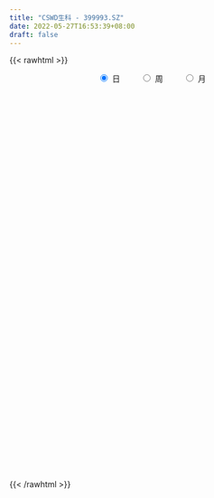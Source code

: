 ```yaml
---
title: "CSWD生科 - 399993.SZ"
date: 2022-05-27T16:53:39+08:00
draft: false
---
```

{{< rawhtml >}}
    <div style="text-align: center">
        <label style="padding: 1rem;"><input style="margin-right: .5rem" type="radio" name="period" value="D" checked onclick="period_change(this)">日</label>
        <label style="padding: 1rem;"><input style="margin-right: .5rem" type="radio" name="period" value="W" onclick="period_change(this)">周</label>
        <label style="padding: 1rem;"><input style="margin-right: .5rem" type="radio" name="period" value="M" onclick="period_change(this)">月</label>
    </div>
    <div id="chart" style="height: 700px;"></div> 
    <script type="text/javascript">
        const D_v = [4631731.0,4673386.0,4957999.0,6290909.0,5767396.0,5652112.0,6013463.0,5331031.0,5799651.0,6762234.0,5663474.0,6447949.0,5017106.0,4110775.0,4380377.0,4432464.0,3458997.0,3789974.0,4220221.0,3862641.0,3669269.0,3005196.0,3310482.0,3764848.0,3988389.0,3959768.0,3204539.0,3263035.0,3865235.0,3649270.0,2986200.0,4300083.0,4223320.0,4147324.0,4656790.0,3745388.0,4055116.0,3307256.0,4440878.0,3849433.0,5229738.0,4241122.0,4435180.0,3996502.0,4920492.0,5397199.0,4689517.0,4385382.0,5305920.0,4568053.0,5030393.0,5381653.0,6291453.0,6541097.0,9423431.0,9173676.0,8624690.0,7335173.0,4737375.0,4687529.0,4638563.0,4416109.0,4349735.0,3503853.0,4713535.0,3313650.0,3615777.0,4953069.0,4143870.0,4094727.0,3474220.0,3795626.0,3825263.0,4688418.0,4061698.0,3872632.0,3853800.0,3616044.0,4671464.0,3846698.0,3559483.0,3121007.0,3396988.0,4036185.0,4310009.0,3926889.0,3736005.0,4766452.0,3670856.0,3569637.0,3417950.0,4219891.0,2981439.0,3366526.0,2946601.0,4292999.0,3825639.0,3652493.0,3541059.0,3373754.0,3251204.0,2979270.0,3120041.0,2710878.0,2613392.0,2892552.0,2930091.0,3033560.0,3542087.0,4125557.0,4245641.0,4321080.0,4219589.0,4108736.0,4054059.0,3638580.0,4237033.0,3491767.0,5308446.0,4421306.0,3424551.0,4669138.0,6401857.0,5166769.0,4623334.0,3533253.0,4215255.0,3838582.0,5014638.0,6553980.0,7302208.0,9382346.0,8352587.0,6290241.0,5597684.0,4647339.0,4613585.0,3966906.0,3301134.0,4719588.0,4507431.0,3995198.0,5265032.0,5253376.0,5287446.0,4810018.0,5817492.0,4452612.0,4387609.0,4270629.0,5065168.0,4868216.0,5131136.0,5310120.0,5137567.0,7000139.0,7781456.0,6197132.0,5276141.0,7318783.0,7829876.0,9486103.0,11528984.0,11574846.0,14834596.0,15290909.0,14752017.0,12201896.0,11036743.0,11267026.0,6576788.0,7919389.0,6585119.0,6772089.0,5466797.0,5084059.0,5522815.0,6187899.0,6049624.0,6222381.0,5333731.0,5215576.0,5049608.0,5254631.0,5508129.0,6194387.0,5994820.0,5646632.0,8605516.0,7572870.0,7333580.0,5760842.0,6002544.0,6584754.0,7357796.0,6633422.0,7265033.0,7239868.0,8228849.0,11546537.0,13046511.0,13342352.0,12692923.0,12381270.0,10643347.0,10422631.0,8753365.0,7100402.0,8642205.0,7466616.0,6661786.0,7254064.0,6998367.0,7496617.0,6537233.0,6476891.0,5797801.0,5628620.0,5643453.0,5143009.0,5515742.0,7997465.0,7067261.0,5406092.0,5468229.0,4991207.0,5587238.0,5097036.0,7345633.0,8197096.0,9104607.0,8644106.0,9785292.0,10033411.0,8727126.0,8213206.0,8803340.0,10645334.0,8912182.0,7460655.0,6748791.0,6687000.0,5261765.0,5557154.0,6977919.0,8242843.0,10269654.0,6749014.0,6257221.0,5781348.0]
const D_histogram = [0.0,-0.3396503704,0.4096632639,-8.3747028182,-16.1525193831,-8.7773836571,-6.7784285763,-4.2711394001,-12.4233944643,-5.7684176315,4.8644799357,3.3972974527,-6.972309906,-8.7399807669,-5.7138817191,-8.587412236,-11.6412338439,-10.1364615353,-10.3472638696,-17.4879426922,-31.6378214662,-38.5696748347,-36.0923391689,-25.905859336,-13.2214570664,-3.4305712071,-2.1335137613,7.8832400465,23.1691683772,27.1244461639,29.6701778882,36.8214681886,21.9938553857,9.4032433476,-11.5912678496,-13.3421260404,-18.9333032255,-19.6235758978,-5.011263981,8.5776515866,21.7232652611,29.0238911284,26.5389691142,30.0996862333,33.5613933962,39.7056195423,26.9967591916,4.3136452619,-28.939187549,-56.0837681663,-61.4241576143,-49.4204137597,-40.1349026952,-27.0430907057,5.3466179662,24.8610575104,35.6794246281,23.179204428,13.7380437102,9.4701233579,-0.8304562644,-12.5876729503,-20.8307242477,-25.5823968877,-42.2931651439,-47.6196171822,-43.442128995,-54.047960095,-47.5120729695,-32.5356261152,-20.4123610866,-23.1419620106,-25.0469679572,-21.6392898616,-24.3417309563,-20.4082702874,-29.768517516,-32.363873276,-13.3618159085,0.3702505907,7.0248122035,12.4747106299,14.4233332713,12.849373816,15.3640270491,12.3303403117,8.2707695008,22.1405936504,28.4190811962,31.045158347,33.5985166568,37.4980351056,37.7110958423,29.5254890835,29.8860373221,24.9459879026,14.7994782955,7.2624859332,10.359202017,10.4699090995,7.8013800627,0.1769637438,3.8647644256,1.4161099394,0.4939014293,1.5523487319,4.4041164031,3.1073182134,-5.0339430454,-8.3804273059,-3.7252385412,-9.9606681722,-17.4337222115,-17.5423025121,-16.9652989323,-16.5745823411,-24.2376485901,-23.2230289331,-13.7077669946,-8.1808661507,-4.5009240628,6.7909697017,24.8123672492,35.8836825846,35.2269902993,33.2680749634,27.9157110552,25.486533247,27.1559699889,32.6724229958,35.3247808019,37.6073389715,35.4478534331,25.8769069128,14.5204467585,8.4638929003,-4.4110808388,-11.5811647554,-10.5060324988,-1.979034628,0.7396002287,1.394703619,4.7353973572,-1.8468554746,-4.5161028049,-9.7758820911,-18.3256248695,-22.0424528937,-24.233026206,-29.1208105537,-30.1938411333,-29.0566808737,-22.8339117805,-19.260291743,-14.3129731515,-8.5119534821,-11.8842418526,-17.9219361185,-21.1659157792,-21.3292003645,-11.1817259945,-1.6301934406,10.734671866,13.375608587,22.2692525121,26.1756604676,20.9017595112,8.9417197782,-4.2715688882,-22.4693467819,-33.2459761836,-45.2593620806,-54.4958098545,-60.0797263634,-61.1827961396,-53.9887649416,-47.8291751902,-37.0995687707,-30.0861560725,-31.6340197487,-27.4861644931,-13.3535712322,0.630064485,11.0673184119,21.2237647011,29.6814601532,30.3171518772,35.4919782183,31.3739358086,39.8267053264,46.0668081224,48.3271399305,46.0316622955,41.5446303048,37.9001219783,26.0458039132,6.7701940725,-9.90999242,-7.6681155451,4.9974522095,9.8355981553,6.0410121298,9.1389680403,19.3990250982,31.4370830178,42.4957025825,38.3051581583,39.7458790712,45.8987511125,37.9219756377,27.9681143357,23.2133069211,21.7045610056,18.4752988673,11.0551657753,6.9229150379,-1.573946755,-10.9708634134,-20.2254546962,-19.9512288109,-27.4674495247,-29.6723236603,-26.4675477952,-21.7550753988,-24.8975273184,-29.0136185894,-35.7130204104,-41.3790709811,-55.0161733401,-57.022796643,-48.8302247937,-41.6982967299,-27.1754460216,-14.3756922776,-8.8923171296,-3.6886808423,2.5637150108,12.8936102621,23.2181136809,28.1968975641,25.6976967197,19.3281362689,12.8941766439,8.5313835643,12.8196265127,17.5400301297,9.2860047337,4.8268661772,-1.6913055384,-4.1643519292]
const D_fast = [0.0,-0.424562963,0.4271664873,-10.4508752994,-22.2668217101,-17.0860318984,-16.7816839616,-15.3421796355,-26.6002833158,-21.3874108908,-9.5383933396,-10.1562514595,-22.2689362946,-26.2216023473,-24.6239737293,-29.6443573052,-35.608487374,-36.6378304493,-39.4354487511,-50.9481132467,-73.0074473872,-89.5817194644,-96.1274685908,-92.4174535919,-83.0384155889,-74.1051725314,-73.3414935259,-61.3539297064,-40.2757092814,-29.5393199538,-19.5760437575,-3.2193864098,-12.5485353664,-22.7883365675,-46.6806647272,-51.767054428,-62.0915574195,-67.6877240662,-54.3282281448,-38.5948996805,-20.0184696907,-5.4618710413,-1.312050777,9.7735879004,21.6256434124,37.6962744441,31.7366038913,10.131901277,-30.3557284211,-71.52125108,-92.2176799315,-92.5690395168,-93.3172541262,-86.986214813,-53.2598516496,-27.5301477278,-7.7919244531,-14.4973435462,-20.5039933365,-22.4043828493,-32.9125765377,-47.8167114612,-61.2674438205,-72.4147156824,-99.6987752246,-116.9301315585,-123.61317562,-147.7309967437,-153.0731278606,-146.2305875351,-139.2104127782,-147.7255042048,-155.8922521406,-157.8943965105,-166.6822703443,-167.8508772471,-184.6532538549,-195.3395779338,-179.6779745434,-165.8533453965,-157.4425807328,-148.8740046489,-143.3195486897,-141.6811646911,-135.3255046956,-135.2766063551,-137.2684847908,-117.8635122286,-104.4802543838,-94.0928876463,-83.1399001722,-69.865872947,-60.2250382498,-61.0292727377,-53.1972151686,-51.9007676125,-58.3474076456,-64.0687785246,-58.3822619366,-55.6540775792,-56.3722616003,-63.9524369832,-59.2984451951,-61.3930721965,-62.1918053492,-60.7452708637,-56.7924740917,-57.312442728,-66.7121897481,-72.1537808352,-68.4299017058,-77.1554983799,-88.986982972,-93.4811389007,-97.1454600539,-100.898389048,-114.6208674445,-119.4120050207,-113.323684831,-109.8420005246,-107.2872894525,-94.2976532626,-70.0731639028,-50.0309279212,-41.8808726317,-35.5227692267,-33.8962053712,-29.9537498676,-21.4953206285,-7.8107618727,3.672791134,15.3571840465,22.0596618663,18.9579420742,11.2315936095,7.2910129764,-6.6867309724,-16.7521060779,-18.303481946,-10.2712427321,-7.3677078183,-6.3639285233,-1.8393854457,-8.8833521462,-12.6816251777,-20.3853749867,-33.5165239825,-42.7439652301,-50.9927950938,-63.16078208,-71.782272943,-77.9092829017,-77.3949917537,-78.636444652,-77.2673693483,-73.5943380495,-79.9376868831,-90.4558651786,-98.9913237842,-104.4869084605,-97.1348655891,-87.9908813955,-72.9423481224,-66.9575092546,-52.4965522015,-42.0462291291,-42.0946902076,-51.8192999961,-66.1004808846,-89.9155954738,-109.0037189214,-132.3319453386,-155.1923455761,-175.7961936758,-192.194962487,-198.4981225244,-204.2958265705,-202.8411123437,-203.3492386635,-212.8056072769,-215.5292931446,-204.7350926918,-190.5939408533,-177.3898573234,-161.927469859,-146.0494093685,-137.8344296752,-123.7866087796,-120.0611672371,-101.6517213877,-83.8949165612,-69.5527997704,-60.3403618315,-54.441236246,-48.610714078,-53.9535811647,-71.5366424873,-90.6943270849,-90.3694790962,-76.4545482892,-69.1575028047,-71.4418357976,-66.059137877,-50.9493245446,-31.0519958706,-9.3694506602,-3.9837055448,7.3934851358,25.0210449553,26.5247633898,23.5629306717,24.6114499875,28.5288443234,29.9184069019,25.2620652537,22.8605432758,13.9701947942,1.8305622825,-12.4803926744,-17.1939739919,-31.5770570869,-41.2000121375,-44.6121232212,-45.3384196746,-54.7052534238,-66.0747493421,-81.7024062657,-97.7132245817,-125.1043702757,-141.3666927393,-145.3816770884,-148.6743232071,-140.9453340043,-131.7395033296,-128.479207464,-124.1977413873,-117.3044167815,-103.7511189647,-87.6220871257,-75.5940788515,-71.6688555159,-73.2063818995,-76.4167973636,-78.6467445521,-71.1535949755,-62.0481838261,-67.9807080386,-71.2331300508,-78.174128151,-81.6882625241]
const D_slow = [0.0,-0.0849125926,0.0175032234,-2.0761724812,-6.114302327,-8.3086482412,-10.0032553853,-11.0710402354,-14.1768888514,-15.6189932593,-14.4028732754,-13.5535489122,-15.2966263887,-17.4816215804,-18.9100920102,-21.0569450692,-23.9672535302,-26.501368914,-29.0881848814,-33.4601705545,-41.369625921,-51.0120446297,-60.0351294219,-66.5115942559,-69.8169585225,-70.6746013243,-71.2079797646,-69.237169753,-63.4448776587,-56.6637661177,-49.2462216456,-40.0408545985,-34.5423907521,-32.1915799152,-35.0893968776,-38.4249283877,-43.158254194,-48.0641481685,-49.3169641637,-47.1725512671,-41.7417349518,-34.4857621697,-27.8510198912,-20.3260983328,-11.9357499838,-2.0093450982,4.7398446997,5.8182560152,-1.4165408721,-15.4374829137,-30.7935223172,-43.1486257572,-53.182351431,-59.9431241074,-58.6064696158,-52.3912052382,-43.4713490812,-37.6765479742,-34.2420370467,-31.8745062072,-32.0821202733,-35.2290385109,-40.4367195728,-46.8323187947,-57.4056100807,-69.3105143762,-80.171046625,-93.6830366487,-105.5610548911,-113.6949614199,-118.7980516915,-124.5835421942,-130.8452841835,-136.2551066489,-142.340539388,-147.4426069598,-154.8847363388,-162.9757046578,-166.3161586349,-166.2235959872,-164.4673929364,-161.3487152789,-157.742881961,-154.5305385071,-150.6895317448,-147.6069466668,-145.5392542916,-140.004105879,-132.89933558,-125.1380459932,-116.738416829,-107.3639080526,-97.9361340921,-90.5547618212,-83.0832524907,-76.846755515,-73.1468859411,-71.3312644578,-68.7414639536,-66.1239866787,-64.173641663,-64.1294007271,-63.1632096207,-62.8091821359,-62.6857067785,-62.2976195956,-61.1965904948,-60.4197609414,-61.6782467028,-63.7733535293,-64.7046631646,-67.1948302076,-71.5532607605,-75.9388363885,-80.1801611216,-84.3238067069,-90.3832188544,-96.1889760877,-99.6159178363,-101.661134374,-102.7863653897,-101.0886229643,-94.885531152,-85.9146105058,-77.107862931,-68.7908441901,-61.8119164263,-55.4402831146,-48.6512906174,-40.4831848684,-31.651989668,-22.2501549251,-13.3881915668,-6.9189648386,-3.288853149,-1.1728799239,-2.2756501336,-5.1709413225,-7.7974494472,-8.2922081042,-8.107308047,-7.7586321423,-6.5747828029,-7.0364966716,-8.1655223728,-10.6094928956,-15.190899113,-20.7015123364,-26.7597688879,-34.0399715263,-41.5884318097,-48.8526020281,-54.5610799732,-59.376152909,-62.9543961968,-65.0823845674,-68.0534450305,-72.5339290601,-77.8254080049,-83.1577080961,-85.9531395947,-86.3606879548,-83.6770199883,-80.3331178416,-74.7658047136,-68.2218895967,-62.9964497189,-60.7610197743,-61.8289119964,-67.4462486919,-75.7577427378,-87.0725832579,-100.6965357216,-115.7164673124,-131.0121663473,-144.5093575827,-156.4666513803,-165.741543573,-173.2630825911,-181.1715875282,-188.0431286515,-191.3815214596,-191.2240053383,-188.4571757353,-183.1512345601,-175.7308695218,-168.1515815525,-159.2785869979,-151.4351030457,-141.4784267141,-129.9617246835,-117.8799397009,-106.372024127,-95.9858665508,-86.5108360563,-79.999385078,-78.3068365598,-80.7843346648,-82.7013635511,-81.4520004987,-78.9931009599,-77.4828479275,-75.1981059174,-70.3483496428,-62.4890788884,-51.8651532427,-42.2888637032,-32.3523939354,-20.8777061572,-11.3972122478,-4.4051836639,1.3981430664,6.8242833178,11.4431080346,14.2068994784,15.9376282379,15.5441415492,12.8014256958,7.7450620218,2.757254819,-4.1096075621,-11.5276884772,-18.144575426,-23.5833442757,-29.8077261053,-37.0611307527,-45.9893858553,-56.3341536006,-70.0881969356,-84.3438960963,-96.5514522948,-106.9760264772,-113.7698879826,-117.363811052,-119.5868903344,-120.509060545,-119.8681317923,-116.6447292268,-110.8402008066,-103.7909764156,-97.3665522356,-92.5345181684,-89.3109740074,-87.1781281164,-83.9732214882,-79.5882139558,-77.2667127723,-76.059996228,-76.4828226126,-77.5239105949]
const D_data = [['2021-05-18', 6448.9451, 6339.9955, 6262.8141, 6450.9909],['2021-05-19', 6342.8474, 6334.6733, 6263.2093, 6370.558],['2021-05-20', 6309.1419, 6349.4595, 6302.0887, 6400.6076],['2021-05-21', 6374.7608, 6204.7913, 6196.8177, 6395.7356],['2021-05-24', 6205.6296, 6162.0149, 5994.3481, 6213.9413],['2021-05-25', 6248.9188, 6339.8283, 6248.5691, 6348.4998],['2021-05-26', 6301.8263, 6290.3199, 6197.0209, 6328.3904],['2021-05-27', 6275.8579, 6302.9786, 6194.8045, 6338.8377],['2021-05-28', 6291.1049, 6145.5205, 6092.3948, 6297.0376],['2021-05-31', 6199.0741, 6317.6382, 6194.1257, 6386.9662],['2021-06-01', 6347.8927, 6411.9209, 6280.1715, 6423.3925],['2021-06-02', 6456.202, 6286.4387, 6276.1779, 6472.8056],['2021-06-03', 6264.9615, 6139.2149, 6137.747, 6280.948],['2021-06-04', 6116.4669, 6205.448, 6061.0704, 6237.9174],['2021-06-07', 6224.0823, 6260.5503, 6157.1109, 6294.7298],['2021-06-08', 6265.073, 6178.4075, 6110.3409, 6310.7465],['2021-06-09', 6137.0758, 6148.7153, 6095.7943, 6186.4903],['2021-06-10', 6166.8656, 6189.3011, 6149.8066, 6208.7205],['2021-06-11', 6199.6595, 6159.1066, 6089.961, 6203.3313],['2021-06-15', 6126.9485, 6036.6301, 6017.9833, 6162.9153],['2021-06-16', 6045.7148, 5865.8931, 5863.7952, 6046.5341],['2021-06-17', 5872.0029, 5864.3473, 5852.3129, 5948.3004],['2021-06-18', 5906.3329, 5932.2773, 5873.3501, 5987.0443],['2021-06-21', 5933.9318, 6029.3411, 5887.6444, 6043.2685],['2021-06-22', 6035.4139, 6097.2739, 5947.7312, 6112.3147],['2021-06-23', 6104.3525, 6105.2803, 6065.0322, 6162.5166],['2021-06-24', 6105.4602, 6016.5299, 5957.5777, 6105.9296],['2021-06-25', 6028.3382, 6148.8248, 6001.2655, 6164.3699],['2021-06-28', 6173.9248, 6286.5555, 6143.4126, 6300.1564],['2021-06-29', 6298.4594, 6208.3719, 6198.5757, 6299.2145],['2021-06-30', 6203.7612, 6223.6021, 6172.3885, 6240.5695],['2021-07-01', 6239.1775, 6327.9943, 6225.6936, 6393.243],['2021-07-02', 6276.5366, 6049.9411, 6039.2407, 6276.5366],['2021-07-05', 6000.1332, 6011.4108, 5959.2408, 6081.2961],['2021-07-06', 6013.0819, 5809.2174, 5692.5189, 6013.5964],['2021-07-07', 5771.0349, 5973.444, 5763.7432, 6012.2758],['2021-07-08', 6002.2383, 5886.5793, 5881.9325, 6022.771],['2021-07-09', 5852.3794, 5908.9585, 5754.3434, 5937.2143],['2021-07-12', 5927.0937, 6121.722, 5833.6976, 6138.7253],['2021-07-13', 6106.9431, 6179.98, 6066.3432, 6195.3523],['2021-07-14', 6143.2861, 6252.8115, 6133.0149, 6368.8603],['2021-07-15', 6240.7702, 6249.982, 6151.3887, 6252.097],['2021-07-16', 6222.5023, 6158.2561, 6149.9959, 6269.7277],['2021-07-19', 6204.5043, 6256.2779, 6204.5043, 6318.842],['2021-07-20', 6292.6261, 6297.3713, 6250.5717, 6377.346],['2021-07-21', 6308.9195, 6385.5134, 6262.4886, 6398.1406],['2021-07-22', 6395.6321, 6158.3533, 6122.3243, 6395.6321],['2021-07-23', 6129.5196, 5950.5892, 5939.4778, 6135.3382],['2021-07-26', 5925.1984, 5656.6843, 5538.8304, 5925.1984],['2021-07-27', 5641.2417, 5533.9549, 5521.9453, 5710.0833],['2021-07-28', 5509.081, 5668.5973, 5443.3971, 5674.111],['2021-07-29', 5777.5585, 5854.2873, 5740.8979, 5882.8383],['2021-07-30', 5806.7588, 5835.1346, 5678.0233, 5854.4978],['2021-08-02', 5867.155, 5908.5162, 5670.1119, 5930.1996],['2021-08-03', 5885.7242, 6256.6938, 5878.0529, 6287.1349],['2021-08-04', 6253.2144, 6240.3844, 6113.0255, 6297.8606],['2021-08-05', 6210.3473, 6231.1818, 6187.2418, 6331.6788],['2021-08-06', 6163.3703, 5952.1539, 5896.143, 6163.3703],['2021-08-09', 5893.2772, 5940.642, 5871.5276, 5990.4309],['2021-08-10', 5981.2663, 5972.884, 5899.3097, 6003.5052],['2021-08-11', 5964.3099, 5856.6202, 5856.6202, 5964.3099],['2021-08-12', 5791.3375, 5768.2899, 5729.9126, 5866.9218],['2021-08-13', 5784.5824, 5739.2243, 5695.0314, 5822.7275],['2021-08-16', 5708.5981, 5722.8382, 5702.8016, 5799.0582],['2021-08-17', 5719.21, 5479.9502, 5455.731, 5757.4408],['2021-08-18', 5509.9007, 5517.6686, 5484.0987, 5570.9379],['2021-08-19', 5520.2566, 5586.4241, 5520.2566, 5627.3028],['2021-08-20', 5557.6207, 5332.068, 5286.3029, 5557.6207],['2021-08-23', 5348.5962, 5480.8676, 5284.9169, 5500.1985],['2021-08-24', 5498.1638, 5597.2435, 5486.3565, 5614.3414],['2021-08-25', 5575.7971, 5597.1528, 5536.9101, 5632.1599],['2021-08-26', 5605.0094, 5401.5747, 5388.0743, 5609.1603],['2021-08-27', 5402.5425, 5361.7254, 5354.0594, 5525.741],['2021-08-30', 5458.203, 5394.5659, 5364.338, 5485.3138],['2021-08-31', 5422.6359, 5281.5112, 5257.5827, 5459.347],['2021-09-01', 5289.4352, 5329.3596, 5161.1506, 5397.3724],['2021-09-02', 5326.1163, 5106.2285, 5100.0478, 5332.6935],['2021-09-03', 5092.7349, 5110.9121, 5035.3819, 5151.7429],['2021-09-06', 5144.9361, 5384.2908, 5125.4188, 5417.7526],['2021-09-07', 5407.2235, 5378.1048, 5320.9718, 5407.2235],['2021-09-08', 5399.5339, 5324.0688, 5297.5517, 5399.5682],['2021-09-09', 5330.4422, 5326.3845, 5287.2632, 5374.7755],['2021-09-10', 5317.1684, 5290.5902, 5216.6481, 5319.1388],['2021-09-13', 5307.5156, 5236.1016, 5220.5506, 5386.145],['2021-09-14', 5236.9564, 5279.4429, 5232.4575, 5343.9082],['2021-09-15', 5260.5378, 5198.302, 5170.6307, 5276.9097],['2021-09-16', 5194.0162, 5153.5269, 5137.6085, 5223.2927],['2021-09-17', 5148.0022, 5396.7354, 5103.2057, 5424.199],['2021-09-22', 5309.5251, 5357.0819, 5309.2118, 5452.3002],['2021-09-23', 5345.1534, 5340.9265, 5302.1775, 5436.8253],['2021-09-24', 5320.0592, 5362.7694, 5288.1893, 5413.8599],['2021-09-27', 5376.9416, 5409.7177, 5344.6655, 5490.9494],['2021-09-28', 5386.6244, 5390.2217, 5320.1587, 5481.6832],['2021-09-29', 5340.7105, 5276.8497, 5276.8497, 5391.13],['2021-09-30', 5297.4874, 5374.2104, 5297.4874, 5400.7267],['2021-10-08', 5269.5432, 5305.9407, 5223.7769, 5376.2472],['2021-10-11', 5289.1599, 5204.9801, 5195.8346, 5381.5302],['2021-10-12', 5207.2474, 5188.2385, 5151.7156, 5282.7195],['2021-10-13', 5195.2442, 5306.5624, 5179.7463, 5320.9805],['2021-10-14', 5327.1328, 5276.5721, 5251.9554, 5354.5485],['2021-10-15', 5257.6112, 5232.8239, 5199.9325, 5267.4728],['2021-10-18', 5200.925, 5136.8014, 5110.1888, 5211.879],['2021-10-19', 5149.6634, 5260.4546, 5149.0767, 5273.3615],['2021-10-20', 5260.4551, 5180.0169, 5137.4068, 5288.3005],['2021-10-21', 5178.4092, 5181.806, 5133.3189, 5232.2109],['2021-10-22', 5168.83, 5198.8995, 5154.9404, 5239.2444],['2021-10-25', 5210.7342, 5225.5657, 5194.3931, 5265.4173],['2021-10-26', 5229.3439, 5172.1122, 5161.6278, 5251.6363],['2021-10-27', 5163.4856, 5051.199, 5037.3811, 5163.5612],['2021-10-28', 5041.9543, 5065.7734, 5033.9724, 5120.5821],['2021-10-29', 5036.8303, 5155.5914, 4980.5903, 5168.551],['2021-11-01', 5185.4559, 4999.8603, 4987.3393, 5186.3594],['2021-11-02', 4982.764, 4926.2198, 4898.137, 5026.7135],['2021-11-03', 4942.4813, 4973.372, 4942.4813, 5021.7895],['2021-11-04', 4977.7657, 4958.2217, 4935.1342, 5015.9935],['2021-11-05', 4940.1819, 4933.287, 4926.7231, 4993.7071],['2021-11-08', 4896.7478, 4783.711, 4743.2732, 4896.7478],['2021-11-09', 4799.0498, 4842.0506, 4798.9759, 4859.6806],['2021-11-10', 4850.5873, 4948.369, 4771.6125, 4981.1083],['2021-11-11', 4924.6043, 4916.0293, 4897.2532, 4982.3511],['2021-11-12', 4916.8447, 4898.1676, 4883.0315, 4934.091],['2021-11-15', 4913.8893, 5020.5843, 4913.3446, 5030.2629],['2021-11-16', 5035.1978, 5183.2077, 5035.0391, 5211.371],['2021-11-17', 5199.6778, 5186.5219, 5162.2762, 5233.6143],['2021-11-18', 5177.3012, 5084.698, 5078.6747, 5183.9572],['2021-11-19', 5072.9297, 5078.3732, 5041.1199, 5096.8027],['2021-11-22', 5079.9954, 5031.243, 5009.7642, 5083.8269],['2021-11-23', 5025.9133, 5059.847, 5019.3266, 5089.9482],['2021-11-24', 5078.1169, 5122.8798, 5036.9907, 5128.3909],['2021-11-25', 5129.9293, 5208.2809, 5109.5704, 5234.7851],['2021-11-26', 5233.8496, 5216.7177, 5213.8012, 5278.1637],['2021-11-29', 5353.1357, 5250.9297, 5222.4799, 5437.4493],['2021-11-30', 5235.4106, 5222.3865, 5140.0897, 5238.5266],['2021-12-01', 5190.3528, 5120.8277, 5119.1982, 5190.3528],['2021-12-02', 5101.2138, 5057.144, 5053.6911, 5141.8275],['2021-12-03', 5058.2538, 5085.2343, 5052.6127, 5113.7041],['2021-12-06', 5062.4438, 4949.757, 4943.2224, 5063.5746],['2021-12-07', 4951.4835, 4959.9065, 4942.6371, 5001.8935],['2021-12-08', 4981.5016, 5036.9221, 4955.8556, 5040.4089],['2021-12-09', 5042.9016, 5150.2339, 5013.4387, 5168.5278],['2021-12-10', 5126.5058, 5106.2764, 5091.7772, 5150.6448],['2021-12-13', 5108.1928, 5089.2901, 5089.2901, 5162.3141],['2021-12-14', 5107.6785, 5135.2408, 5107.6427, 5189.0453],['2021-12-15', 5134.7196, 5002.2394, 4991.7305, 5147.5091],['2021-12-16', 4975.1371, 5022.5381, 4972.2684, 5045.3282],['2021-12-17', 5026.2789, 4961.4589, 4945.4934, 5058.2235],['2021-12-20', 4955.7, 4869.6002, 4867.3257, 5005.5789],['2021-12-21', 4865.2661, 4878.1062, 4841.9604, 4895.7418],['2021-12-22', 4869.8533, 4859.2216, 4842.5139, 4889.1873],['2021-12-23', 4869.1792, 4780.4178, 4771.4575, 4877.0883],['2021-12-24', 4784.3957, 4782.8253, 4756.1578, 4816.6102],['2021-12-27', 4788.339, 4780.4396, 4745.3414, 4795.0425],['2021-12-28', 4776.8239, 4835.9327, 4736.606, 4837.3419],['2021-12-29', 4832.5293, 4804.2627, 4802.8011, 4890.5861],['2021-12-30', 4802.232, 4822.3841, 4776.8853, 4842.0838],['2021-12-31', 4831.439, 4843.9437, 4826.0711, 4868.3112],['2022-01-04', 4802.1442, 4717.8374, 4704.6924, 4802.4324],['2022-01-05', 4705.0089, 4636.8656, 4624.9843, 4716.694],['2022-01-06', 4612.5272, 4620.2488, 4562.0871, 4650.346],['2022-01-07', 4627.9254, 4621.0465, 4592.5152, 4663.9422],['2022-01-10', 4641.9359, 4752.2574, 4637.8206, 4752.2574],['2022-01-11', 4747.6033, 4780.7998, 4718.7187, 4806.101],['2022-01-12', 4784.0986, 4867.0668, 4751.3995, 4873.3112],['2022-01-13', 4864.4277, 4783.8726, 4782.6036, 4878.8179],['2022-01-14', 4750.8328, 4896.806, 4750.8328, 4934.5392],['2022-01-17', 4903.8764, 4878.2815, 4835.2874, 4907.2594],['2022-01-18', 4848.8099, 4769.0303, 4760.1486, 4850.8467],['2022-01-19', 4725.3668, 4641.5878, 4625.6112, 4758.347],['2022-01-20', 4624.7118, 4550.6698, 4547.5106, 4667.5209],['2022-01-21', 4494.0455, 4382.949, 4379.3531, 4496.2143],['2022-01-24', 4332.5858, 4364.7191, 4332.5613, 4411.9975],['2022-01-25', 4355.5536, 4244.1838, 4244.1838, 4385.9558],['2022-01-26', 4252.7012, 4167.8243, 4141.2501, 4277.0536],['2022-01-27', 4172.6934, 4111.8918, 4099.8248, 4178.457],['2022-01-28', 4134.4638, 4083.567, 4056.6389, 4152.9638],['2022-02-07', 4154.2488, 4138.1553, 4125.1488, 4190.6894],['2022-02-08', 4086.5223, 4099.0261, 4027.4256, 4100.7859],['2022-02-09', 4094.102, 4145.0186, 4046.9169, 4154.3475],['2022-02-10', 4140.2047, 4095.3842, 4083.5685, 4154.6175],['2022-02-11', 4072.578, 3952.7825, 3944.7818, 4083.911],['2022-02-14', 3934.8565, 3981.1134, 3929.1645, 4022.6495],['2022-02-15', 3982.1082, 4112.387, 3963.3505, 4114.5822],['2022-02-16', 4132.6514, 4154.3941, 4114.6559, 4189.1373],['2022-02-17', 4153.0318, 4153.8027, 4123.5733, 4179.2938],['2022-02-18', 4144.7111, 4192.6104, 4108.5036, 4194.9447],['2022-02-21', 4231.5995, 4216.658, 4182.8162, 4249.6435],['2022-02-22', 4186.9528, 4142.8292, 4115.362, 4186.9528],['2022-02-23', 4142.2493, 4218.5552, 4142.2493, 4221.153],['2022-02-24', 4199.1886, 4109.6028, 4065.9118, 4261.5162],['2022-02-25', 4148.9296, 4286.6376, 4148.9296, 4294.5712],['2022-02-28', 4286.2595, 4313.9031, 4227.6405, 4321.0428],['2022-03-01', 4311.1262, 4307.3096, 4282.7913, 4335.3561],['2022-03-02', 4284.8501, 4271.9979, 4228.1382, 4294.2211],['2022-03-03', 4304.2309, 4246.8483, 4234.3448, 4309.7343],['2022-03-04', 4216.767, 4254.2229, 4209.0659, 4325.2706],['2022-03-07', 4238.5132, 4123.0378, 4107.9184, 4240.1352],['2022-03-08', 4114.1915, 3947.3885, 3944.3687, 4140.6608],['2022-03-09', 3957.0292, 3869.7045, 3727.1993, 3980.9746],['2022-03-10', 3979.9559, 4048.9762, 3949.8514, 4053.1244],['2022-03-11', 4027.0158, 4207.3094, 3996.4324, 4212.2183],['2022-03-14', 4260.3048, 4151.1965, 4151.026, 4289.5305],['2022-03-15', 4080.0017, 4041.0137, 4039.7295, 4183.659],['2022-03-16', 4084.378, 4120.7191, 3919.9646, 4150.7648],['2022-03-17', 4163.3962, 4247.8286, 4162.1948, 4354.4743],['2022-03-18', 4231.5558, 4341.5774, 4212.4075, 4355.5337],['2022-03-21', 4371.9694, 4413.5274, 4338.0214, 4415.4359],['2022-03-22', 4383.5251, 4266.7495, 4259.2507, 4383.9501],['2022-03-23', 4282.5877, 4355.9059, 4252.0367, 4386.1664],['2022-03-24', 4322.8021, 4466.1959, 4272.543, 4508.515],['2022-03-25', 4447.1081, 4315.4927, 4315.4927, 4461.5148],['2022-03-28', 4286.2377, 4267.3846, 4247.3377, 4327.4687],['2022-03-29', 4282.4, 4312.9841, 4254.9478, 4356.9868],['2022-03-30', 4326.6033, 4355.3094, 4256.0529, 4373.1553],['2022-03-31', 4353.2687, 4338.3297, 4317.8558, 4415.8423],['2022-04-01', 4289.9229, 4270.5857, 4241.8468, 4294.3869],['2022-04-06', 4314.8293, 4289.8217, 4264.0182, 4347.7469],['2022-04-07', 4256.9281, 4205.227, 4202.8911, 4303.051],['2022-04-08', 4206.9243, 4142.3597, 4130.1832, 4211.7551],['2022-04-11', 4148.4108, 4082.4517, 4071.2452, 4170.8899],['2022-04-12', 4084.0614, 4162.1347, 4057.4254, 4167.9363],['2022-04-13', 4128.3064, 4025.6703, 4020.176, 4128.3064],['2022-04-14', 4069.3542, 4041.7911, 3981.7304, 4099.1612],['2022-04-15', 4018.7083, 4087.6433, 4004.781, 4148.9637],['2022-04-18', 4070.2788, 4105.6773, 4022.624, 4115.5299],['2022-04-19', 4096.6034, 3988.9137, 3976.1795, 4114.7076],['2022-04-20', 3992.3161, 3930.5696, 3915.3906, 4014.7889],['2022-04-21', 3905.3438, 3836.8912, 3823.1387, 3954.9427],['2022-04-22', 3813.6802, 3777.9983, 3746.2539, 3819.3537],['2022-04-25', 3733.493, 3577.9208, 3577.9208, 3757.7527],['2022-04-26', 3592.4404, 3625.2091, 3575.1582, 3701.9757],['2022-04-27', 3570.6005, 3714.4024, 3538.8283, 3714.4926],['2022-04-28', 3715.4216, 3691.7908, 3634.4446, 3715.4216],['2022-04-29', 3673.6978, 3799.7785, 3672.0288, 3807.6527],['2022-05-05', 3787.7627, 3819.1354, 3761.2456, 3849.2413],['2022-05-06', 3731.0007, 3750.7712, 3720.875, 3816.1147],['2022-05-09', 3739.3708, 3754.0675, 3716.2506, 3780.246],['2022-05-10', 3706.1759, 3780.6876, 3698.5911, 3807.5724],['2022-05-11', 3790.0686, 3866.1278, 3769.812, 3954.998],['2022-05-12', 3835.545, 3920.3824, 3833.6948, 3964.6976],['2022-05-13', 3947.1582, 3900.2345, 3877.9873, 3966.9757],['2022-05-16', 3907.5718, 3820.5086, 3816.3652, 3913.3966],['2022-05-17', 3822.3315, 3752.4449, 3717.848, 3823.1619],['2022-05-18', 3749.9293, 3716.8427, 3715.6589, 3778.9138],['2022-05-19', 3670.0396, 3709.5029, 3654.579, 3709.5658],['2022-05-20', 3756.8423, 3814.1009, 3756.8423, 3835.3679],['2022-05-23', 3862.9468, 3844.4855, 3813.5227, 3869.1155],['2022-05-24', 3847.2047, 3671.8249, 3671.8249, 3847.2047],['2022-05-25', 3660.7731, 3679.6078, 3651.7037, 3694.7885],['2022-05-26', 3689.8971, 3614.3647, 3592.9634, 3690.6388],['2022-05-27', 3641.4278, 3627.3153, 3607.6733, 3685.0925]]
const W_v = [7524355.0,7468146.0,7061576.0,6342301.0,9469865.0,7447264.0,5813501.0,9036371.0,10753452.0,11972321.0,9222601.0,7674733.0,11490710.0,7465132.0,7049053.0,7910684.0,8771196.0,9860115.0,8623052.0,6428107.0,6640576.0,7466239.0,7246248.0,7921433.0,6525466.0,7690087.0,8400672.0,8495701.0,8367930.0,8042561.0,2904251.0,1655193.0,6890955.0,9142092.0,8620667.0,10812333.0,12671614.0,8304782.0,13635394.0,10872893.0,12005197.0,8309201.0,16362313.0,16768231.0,15537078.0,16391587.0,12017135.0,10384414.0,9297281.0,9864900.0,10798368.0,12015546.0,9827557.0,17173020.0,11934396.0,9765516.0,8041490.0,9197909.0,11062668.0,8543017.0,7790557.0,6305363.0,6111566.0,8355318.0,9471856.0,11114887.0,10278403.0,9431693.0,11136258.0,9202872.0,7569003.0,10806985.0,7587975.0,10007821.0,16566704.0,9343871.0,12482299.0,10761534.0,9405726.0,9991094.0,16088186.0,21766396.0,29019214.0,23841753.0,19072719.0,17970740.0,18528506.0,15722006.0,18850248.0,12509178.0,12607480.0,5040518.0,11888542.0,10339628.0,9094843.0,7731857.0,7272208.0,7681167.0,8798531.0,9569447.0,10775109.0,8255726.0,8518532.0,7269537.0,6878973.0,7828994.0,10523340.0,12923105.0,13221235.0,13239791.0,11573711.0,9972298.0,11303403.0,1730211.0,9763157.0,12671141.0,12311094.0,11702904.0,11137665.0,10196061.0,11807688.0,10660385.0,10667956.0,10545272.0,11854806.0,9928836.0,12731188.0,15981881.0,12689778.0,24179055.0,46945029.0,26172386.0,23620662.0,26191782.0,22391179.0,29636233.0,27755159.0,25605044.0,19800223.0,19995094.0,30632871.0,36362401.0,23550466.0,14877608.0,26245440.0,25793984.0,22926326.0,22789106.0,25073229.0,37884367.0,16348640.0,29907442.0,40915585.0,41624437.0,35915868.0,39500350.0,42468554.0,29155673.0,21454838.0,19727703.0,18198456.0,20677959.0,16638727.0,22467468.0,10301043.0,4235505.0,22054655.0,18305392.0,19490187.0,17113885.0,17716739.0,13995861.0,13410464.0,16473686.0,20264709.0,17821647.0,20376783.0,14237077.0,22742900.0,22201034.0,21565212.0,23544232.0,19699881.0,12977622.0,10054280.0,19426248.0,14722254.0,16784908.0,13593979.0,13230886.0,13111246.0,12299329.0,17893799.0,18833726.0,29041871.0,13126633.0,27051766.0,26761256.0,28563653.0,28001538.0,20282033.0,13847588.0,18180579.0,19024108.0,19911874.0,22196351.0,23389092.0,26577472.0,41098067.0,22829311.0,20099884.0,19333706.0,20092592.0,18595640.0,20775540.0,10658443.0,13514457.0,4292999.0,17644149.0,14316133.0,17876936.0,20342044.0,20883103.0,24394351.0,26924663.0,34270197.0,21108644.0,24611070.0,23993510.0,27447178.0,26573512.0,55254405.0,64548591.0,33320182.0,29066778.0,26361675.0,34014225.0,33039516.0,40913709.0,62106403.0,42385219.0,34948067.0,17903312.0,31366930.0,26549802.0,43076734.0,18760537.0,44034717.0,31232629.0,37300080.0]
const W_histogram = [0.0,-7.5558263248,-9.5027109003,-11.1482657045,-8.766335806,-2.4144270097,0.1323315223,4.1008124466,12.1591672949,16.1153983832,17.891667426,18.9175487358,24.6704494291,25.8495253136,27.6661257722,24.5795780178,27.4208754185,24.4596198892,18.6357428251,13.9936797952,7.7786932994,4.189931403,0.4318324287,-4.8470315656,-5.5495415473,-5.4873759176,-9.5666690693,-11.4277321433,-24.868162387,-42.436627078,-46.1164767445,-44.1128917652,-33.9768300571,-17.8864688362,-9.6931384375,-6.6837600315,9.5906687646,17.4991340876,23.6753633045,21.8413899812,30.544299844,40.6388278253,46.4861726983,49.869472763,54.994329303,41.4427158737,37.0794847838,20.1716956851,3.7527271019,-7.737979847,-19.3971768491,-9.7301736388,-14.8435707516,-28.5543959771,-48.1472482224,-55.8914791127,-66.5629723114,-63.446083559,-59.7299125756,-54.4530965929,-54.6644472111,-46.1909301459,-34.2364725664,-42.022196435,-52.1931995122,-57.1220189134,-47.7019868591,-38.5168626114,-22.7607814221,-12.8831894112,-4.2976487984,0.1663038492,-6.8504033441,-18.1828693692,-21.337996342,-24.9384790844,-25.0488012672,-19.3893056371,-15.6056755236,-11.6279896472,2.3989811276,16.9370038413,38.4843707303,55.4278361697,72.3086325724,87.6130293513,97.5741198013,102.2944261131,93.9566840847,85.0340515469,68.7499758336,55.3355162851,36.0121079016,22.561911496,9.6422201611,4.1571562335,-11.6699251274,-14.8976692753,-8.6796007318,1.2058558785,12.417177242,14.9606185793,13.4035498846,13.7652521787,9.1283174744,6.9185754907,14.2202534233,23.0367621961,24.8393286717,28.5266520946,29.2938466735,30.2954217559,25.9828393222,19.3557434747,23.0200488176,25.4810690451,19.9682847346,18.8937543421,17.3601558518,13.029948091,2.8137990903,-11.8296944416,-17.9073242706,-18.8705360287,-23.3274298929,-25.4978776953,-22.434908645,-12.9016028312,-2.4285441306,6.7393080467,22.1259606751,30.9140235667,35.2577531302,29.9814375693,39.9867762787,25.3237101056,6.1058730359,4.825449033,3.0788982982,10.9250662353,24.4721269497,35.9765733971,39.7790224312,44.8365455646,52.116966931,50.9683557178,54.4818968528,59.6217348603,66.7685618842,85.7829982438,99.1605797493,102.0800515359,124.8650666265,128.1124370331,131.1554627229,166.882225733,166.255468944,123.9415554426,76.4998442414,50.5599977602,11.3612367931,-48.9725979476,-93.5981461714,-109.9980028912,-120.2813944917,-113.5278846469,-95.9883502878,-114.5628585464,-104.8461685632,-108.6807113652,-119.2460079453,-133.0330815276,-149.263616994,-127.1893175554,-121.5318941752,-91.8014728683,-60.0592548374,-38.1112979137,-9.1318021086,-4.5932075207,35.7025291693,30.634651056,51.2136818306,85.675665892,72.1187017017,19.5829703443,-25.1057614007,-66.5741784222,-96.2739939191,-92.9584932461,-76.0049492123,-66.0784954107,-55.6885588875,-18.1950914986,30.7840947043,28.373183805,57.8595917976,63.9990316299,59.4055164949,55.7971526205,46.0864129358,21.4365189535,16.9616540556,5.1979450252,-13.2160978487,-9.8962538233,-22.2679135279,-37.8906342899,-39.809786685,-54.0050361908,-87.4225729459,-103.0607808696,-124.399557701,-120.4362395462,-105.2400214639,-92.5015563487,-78.8627361505,-70.2817668481,-65.4699333257,-60.6223787257,-56.4672268167,-64.2583048956,-67.0364602301,-52.6326490971,-30.7661029862,-22.5180036869,-13.4529178426,-14.9050777117,-24.9972116354,-24.6182813383,-35.765257035,-21.6474825328,-42.7764704838,-71.1050401584,-91.5395764002,-82.0948185019,-63.5349570699,-48.1592815846,-36.4009252786,-15.8806818935,-1.1415019141,8.0029738507,7.8259645432,6.4890820839,-11.7884424318,-18.5482449173,-22.2098200286,-11.0209897257,-6.1208746783,-11.8287014353]
const W_fast = [0.0,-9.444782906,-13.7673452066,-18.1999664369,-18.0096204899,-12.2613184461,-9.6814770334,-4.6877929975,6.4103536745,14.3954343586,20.644620258,26.3998887517,38.3204018023,45.9618590152,54.6949909168,57.7533376669,67.4498539222,70.6035033652,69.4385620074,68.2949189263,64.0246057554,61.4833267097,57.8331858425,51.3425639569,49.2526685883,47.9429902387,41.4720298196,36.7540337098,17.0965628693,-11.0810585912,-26.2900274438,-35.3146654058,-33.672811212,-22.0540672001,-16.2840214107,-14.9455830127,3.7265129745,16.0097618195,28.1048318625,31.7312060345,48.0701908583,68.324425796,85.7933138435,101.643982099,120.5174209648,117.3264865038,122.2331266099,110.3682614325,94.8874746248,81.4622727142,64.9537814997,72.1882413003,63.3639514997,42.5145272798,10.884862979,-10.8322376895,-38.1444739661,-50.8891061034,-62.1054132639,-70.4418714294,-84.3193338504,-87.3935493216,-83.9982098837,-102.2894828611,-125.5087858164,-144.7181099459,-147.2235746063,-147.6676660115,-137.6017801778,-130.9449855197,-123.4338571064,-118.9283284966,-127.6576365259,-143.5358198933,-152.0254459516,-161.8605484651,-168.2330709647,-167.4209017439,-167.5386905112,-166.4680020467,-151.84128599,-133.069012316,-101.9005527444,-71.1001282625,-36.1421737167,1.0654804,35.4201008002,65.7140136403,80.8654426331,93.2013229821,94.1047412272,94.5241607499,84.2037793419,76.3940608103,65.8849245156,61.4391496464,42.6945870036,35.742425537,39.7905938975,49.9775144774,64.2931301513,70.5767261335,72.37054491,76.1735602488,73.818704913,73.338606802,84.1953480905,98.7710474123,106.7834460558,117.6024325023,125.6930887496,134.2685192709,136.4516466678,134.663486689,144.0828042363,152.914091725,152.3933785983,156.0422867913,158.848727264,157.7760065259,148.2633072978,130.6623901555,120.1079292588,114.4270834935,104.1383321561,95.5934149298,93.0476568189,99.3555619249,109.2214845929,120.0741637818,140.9923065791,157.5088753623,170.6670432083,172.8860870397,192.8881198189,184.5559811721,166.8646123614,166.7905506167,165.8137244565,176.3911589525,196.0562514043,216.554841201,230.3020458428,246.5687053674,266.8783684666,278.4718461828,295.605861531,315.6511332536,339.4901007485,379.950286669,418.118013112,446.5574977825,500.5587795297,535.8342591945,571.6661505651,649.1134700085,690.0505804555,678.7220558147,650.4053056738,637.1054586327,600.7470068639,528.1700226363,460.1449378696,416.2455804271,375.8918402037,354.2633788867,347.8058256739,300.5906027787,284.0957506211,253.0910299778,212.7142314113,165.6688874471,112.1224477322,102.399417782,77.6738676184,84.4539207082,101.1813250297,113.601457475,140.298002753,143.6882954608,192.9096644431,195.5004490937,228.882900326,284.7638008604,289.2365120955,241.5965233243,190.6313512291,132.5193896021,78.7510756253,58.8269529868,56.7792597175,50.1860896664,46.6538864678,79.598580982,136.2737908609,140.956175913,184.907481855,207.0466795947,217.3045435834,227.6454678642,229.4563314134,210.1655671695,209.9311157855,199.4668930114,177.7488256754,178.5946062449,160.6559681584,135.5605888238,123.6889897575,95.992481204,40.7193012124,-0.6841019287,-53.1227681853,-79.268509917,-90.3822972007,-100.7692211728,-106.8460850122,-115.8355574218,-127.3912072308,-137.6992473122,-147.6609021074,-171.5165564102,-191.0538268022,-189.8081779435,-175.6331575791,-173.0145592015,-167.3127028179,-172.4911321149,-188.8325689474,-194.6082089849,-214.6964989404,-205.9905950714,-237.8137006433,-283.9185303575,-327.2379606994,-338.3169074265,-335.640785262,-332.3049301728,-329.6468051865,-313.0967322748,-298.6429277739,-287.4977085465,-285.7182267182,-285.4328386565,-306.6574737801,-318.0543374949,-327.2683676134,-318.8347847419,-315.4648883641,-324.1298904799]
const W_slow = [0.0,-1.8889565812,-4.2646343063,-7.0517007324,-9.2432846839,-9.8468914363,-9.8138085558,-8.7886054441,-5.7488136204,-1.7199640246,2.7529528319,7.4823400159,13.6499523732,20.1123337016,27.0288651446,33.1737596491,40.0289785037,46.143883476,50.8028191823,54.3012391311,56.2459124559,57.2933953067,57.4013534139,56.1895955225,54.8022101356,53.4303661562,51.0386988889,48.1817658531,41.9647252563,31.3555684868,19.8264493007,8.7982263594,0.3040188451,-4.1675983639,-6.5908829733,-8.2618229812,-5.86415579,-1.4893722681,4.429468558,9.8898160533,17.5258910143,27.6855979707,39.3071411452,51.774509336,65.5230916617,75.8837706302,85.1536418261,90.1965657474,91.1347475229,89.2002525611,84.3509583488,81.9184149391,78.2075222512,71.068923257,59.0321112014,45.0592414232,28.4184983453,12.5569774556,-2.3755006883,-15.9887748365,-29.6548866393,-41.2026191758,-49.7617373174,-60.2672864261,-73.3155863042,-87.5960910325,-99.5215877473,-109.1508034001,-114.8409987556,-118.0617961084,-119.136208308,-119.0946323458,-120.8072331818,-125.3529505241,-130.6874496096,-136.9220693807,-143.1842696975,-148.0315961068,-151.9330149877,-154.8400123995,-154.2402671176,-150.0060161573,-140.3849234747,-126.5279644323,-108.4508062891,-86.5475489513,-62.154019001,-36.5804124727,-13.0912414516,8.1672714352,25.3547653936,39.1886444648,48.1916714402,53.8321493142,56.2427043545,57.2819934129,54.364512131,50.6400948122,48.4701946293,48.7716585989,51.8759529094,55.6161075542,58.9669950254,62.40830807,64.6903874386,66.4200313113,69.9750946671,75.7342852162,81.9441173841,89.0757804077,96.3992420761,103.9730975151,110.4688073456,115.3077432143,121.0627554187,127.43302268,132.4250938636,137.1485324492,141.4885714121,144.7460584349,145.4495082075,142.4920845971,138.0152535294,133.2976195222,127.465762049,121.0912926252,115.4825654639,112.2571647561,111.6500287235,113.3348557351,118.8663459039,126.5948517956,135.4092900781,142.9046494705,152.9013435401,159.2322710665,160.7587393255,161.9651015838,162.7348261583,165.4660927171,171.5841244546,180.5782678039,190.5230234117,201.7321598028,214.7614015356,227.503490465,241.1239646782,256.0293983933,272.7215388643,294.1672884253,318.9574333626,344.4774462466,375.6937129032,407.7218221615,440.5106878422,482.2312442754,523.7951115115,554.7805003721,573.9054614325,586.5454608725,589.3857700708,577.1426205839,553.743084041,526.2435833182,496.1732346953,467.7912635336,443.7941759617,415.1534613251,388.9419191843,361.771741343,331.9602393566,298.7019689747,261.3860647262,229.5887353374,199.2057617936,176.2553935765,161.2405798671,151.7127553887,149.4298048616,148.2815029814,157.2071352737,164.8657980377,177.6692184954,199.0881349684,217.1178103938,222.0135529799,215.7371126297,199.0935680242,175.0250695444,151.7854462329,132.7842089298,116.2645850771,102.3424453553,97.7936724806,105.4896961567,112.5829921079,127.0478900573,143.0476479648,157.8990270885,171.8483152437,183.3699184776,188.729048216,192.9694617299,194.2689479862,190.964923524,188.4908600682,182.9238816862,173.4512231137,163.4987764425,149.9975173948,128.1418741583,102.3766789409,71.2767895157,41.1677296291,14.8577242632,-8.267664824,-27.9833488617,-45.5537905737,-61.9212739051,-77.0768685865,-91.1936752907,-107.2582515146,-124.0173665721,-137.1755288464,-144.8670545929,-150.4965555147,-153.8597849753,-157.5860544032,-163.8353573121,-169.9899276466,-178.9312419054,-184.3431125386,-195.0372301595,-212.8134901991,-235.6983842992,-256.2220889246,-272.1058281921,-284.1456485883,-293.2458799079,-297.2160503813,-297.5014258598,-295.5006823971,-293.5441912613,-291.9219207404,-294.8690313483,-299.5060925776,-305.0585475848,-307.8137950162,-309.3440136858,-312.3011890446]
const W_data = [['2017-07-14', 2475.0204, 2433.8606, 2415.779, 2475.4074],['2017-07-21', 2424.3378, 2315.4635, 2313.6255, 2424.3378],['2017-07-28', 2305.6473, 2352.6891, 2293.765, 2362.748],['2017-08-04', 2350.7237, 2337.61, 2335.2549, 2362.7591],['2017-08-11', 2352.1818, 2380.9308, 2352.1818, 2410.5364],['2017-08-18', 2382.8523, 2448.5476, 2382.6974, 2457.6346],['2017-08-25', 2445.7473, 2422.6796, 2404.5634, 2458.3108],['2017-09-01', 2423.7102, 2458.5582, 2419.7864, 2461.4035],['2017-09-08', 2456.9618, 2547.9666, 2452.9038, 2566.068],['2017-09-15', 2542.9295, 2539.9814, 2527.7154, 2558.0242],['2017-09-22', 2539.5413, 2541.951, 2527.6849, 2577.4357],['2017-09-29', 2539.5388, 2555.6707, 2521.3044, 2560.2834],['2017-10-13', 2572.5479, 2652.3493, 2564.7438, 2675.6418],['2017-10-20', 2648.9604, 2636.5383, 2594.2697, 2650.62],['2017-10-27', 2639.8292, 2677.5303, 2636.0067, 2688.7494],['2017-11-03', 2677.0417, 2637.9106, 2618.914, 2679.5449],['2017-11-10', 2635.7104, 2737.6765, 2630.7356, 2737.6765],['2017-11-17', 2738.2174, 2691.6118, 2691.2685, 2768.4187],['2017-11-24', 2680.018, 2656.1213, 2630.637, 2748.616],['2017-12-01', 2657.0346, 2663.1461, 2623.3905, 2677.5216],['2017-12-08', 2664.8258, 2630.6033, 2583.5207, 2665.4923],['2017-12-15', 2629.5594, 2649.8335, 2624.3415, 2681.3328],['2017-12-22', 2645.5191, 2637.8187, 2592.4574, 2655.813],['2017-12-29', 2638.1353, 2600.5656, 2564.9269, 2639.6826],['2018-01-05', 2597.1532, 2645.4491, 2596.708, 2650.0977],['2018-01-12', 2641.2563, 2656.5932, 2615.0018, 2667.679],['2018-01-19', 2644.6369, 2595.187, 2581.9583, 2661.4751],['2018-01-26', 2590.3315, 2605.5222, 2581.9232, 2640.3635],['2018-02-02', 2592.4613, 2410.6898, 2377.4803, 2597.3081],['2018-02-09', 2382.5444, 2252.97, 2228.0016, 2390.2319],['2018-02-14', 2267.4395, 2337.4762, 2267.4395, 2354.75],['2018-02-23', 2353.6467, 2369.964, 2348.4719, 2383.9386],['2018-03-02', 2380.5571, 2474.1357, 2372.611, 2494.1104],['2018-03-09', 2473.3786, 2598.8492, 2471.3712, 2598.9041],['2018-03-16', 2617.7544, 2553.9176, 2525.4234, 2646.382],['2018-03-23', 2557.8354, 2511.6995, 2484.6422, 2679.6212],['2018-03-30', 2483.7492, 2730.4871, 2472.5224, 2730.4871],['2018-04-04', 2742.3459, 2701.6121, 2698.295, 2770.1416],['2018-04-13', 2690.0333, 2734.8805, 2671.5852, 2798.8425],['2018-04-20', 2728.6334, 2665.5638, 2615.3208, 2756.1084],['2018-04-27', 2660.7192, 2839.3015, 2609.2595, 2845.277],['2018-05-04', 2863.5176, 2939.5978, 2831.9969, 2942.1395],['2018-05-11', 2942.2037, 2969.4179, 2934.7704, 3084.3971],['2018-05-18', 2965.8035, 3008.8041, 2925.5133, 3090.3137],['2018-05-25', 3015.9113, 3104.2405, 2991.0997, 3136.434],['2018-06-01', 3100.4109, 2896.0925, 2877.136, 3166.7057],['2018-06-08', 2895.301, 3005.7012, 2854.5909, 3033.4343],['2018-06-15', 2994.1162, 2826.2383, 2823.1738, 2997.2432],['2018-06-22', 2785.3195, 2764.4724, 2667.4668, 2840.4274],['2018-06-29', 2782.5651, 2761.7767, 2632.146, 2787.7627],['2018-07-06', 2777.3089, 2698.3231, 2641.0482, 2831.3784],['2018-07-13', 2721.5871, 2960.4283, 2721.5871, 2987.5722],['2018-07-20', 2909.1775, 2789.0694, 2760.5347, 2958.7276],['2018-07-27', 2630.7728, 2623.4261, 2542.5501, 2677.3074],['2018-08-03', 2613.5191, 2437.7703, 2436.5514, 2614.7989],['2018-08-10', 2419.4671, 2477.7344, 2344.904, 2494.1923],['2018-08-17', 2446.9404, 2347.1015, 2341.1222, 2516.3025],['2018-08-24', 2344.8197, 2450.1344, 2277.7765, 2467.0988],['2018-08-31', 2450.9888, 2427.4306, 2425.5416, 2534.7032],['2018-09-07', 2430.3266, 2424.2151, 2388.0254, 2457.2128],['2018-09-14', 2437.3923, 2322.064, 2286.6924, 2447.6801],['2018-09-21', 2312.7286, 2407.7774, 2277.9984, 2410.4752],['2018-09-28', 2393.8518, 2468.0488, 2384.8997, 2490.909],['2018-10-12', 2407.9277, 2193.4078, 2159.4615, 2417.0693],['2018-10-19', 2187.5802, 2067.3709, 1956.9522, 2227.8294],['2018-10-26', 2095.7946, 2036.6852, 2023.5697, 2193.0306],['2018-11-02', 2025.1901, 2173.2664, 1957.128, 2173.5588],['2018-11-09', 2169.4362, 2171.2747, 2124.7623, 2234.2424],['2018-11-16', 2171.8441, 2280.724, 2149.4455, 2298.5726],['2018-11-23', 2274.8779, 2245.6529, 2202.1873, 2327.225],['2018-11-30', 2243.8485, 2255.7246, 2215.0733, 2290.7469],['2018-12-07', 2307.2736, 2220.8012, 2216.5672, 2386.5153],['2018-12-14', 2180.6607, 2050.1326, 2043.2921, 2190.2529],['2018-12-21', 2022.9471, 1918.5857, 1900.6008, 2030.7946],['2018-12-28', 1909.795, 1947.6035, 1905.6861, 1999.2852],['2019-01-04', 1948.3295, 1885.9758, 1825.3395, 1951.2865],['2019-01-11', 1893.1908, 1879.5635, 1868.113, 1939.8146],['2019-01-18', 1877.4536, 1928.2986, 1823.6071, 1930.2574],['2019-01-25', 1935.096, 1894.9281, 1866.5915, 1955.3455],['2019-02-01', 1904.5897, 1885.5727, 1807.3021, 1919.8232],['2019-02-15', 1879.5357, 2034.6322, 1877.3192, 2055.9808],['2019-02-22', 2045.7594, 2104.6092, 2045.6528, 2140.9608],['2019-03-01', 2118.0063, 2291.9477, 2118.0063, 2308.653],['2019-03-08', 2307.1913, 2357.377, 2307.1913, 2435.833],['2019-03-15', 2382.9062, 2482.9386, 2371.1398, 2505.2035],['2019-03-22', 2499.1108, 2600.8629, 2496.5875, 2600.9117],['2019-03-29', 2557.9998, 2666.2425, 2495.9632, 2673.1456],['2019-04-04', 2693.3402, 2713.6469, 2661.678, 2725.9899],['2019-04-12', 2712.8971, 2615.4391, 2600.6823, 2760.7267],['2019-04-19', 2643.008, 2632.8217, 2556.0049, 2664.0794],['2019-04-26', 2636.0296, 2536.3052, 2535.7625, 2643.5475],['2019-04-30', 2540.8062, 2546.1336, 2522.1419, 2592.6048],['2019-05-10', 2460.4855, 2426.1444, 2325.3632, 2464.1503],['2019-05-17', 2412.1988, 2441.634, 2397.4107, 2522.2598],['2019-05-24', 2432.0466, 2397.5105, 2382.2776, 2494.2206],['2019-05-31', 2404.3069, 2454.4064, 2391.2708, 2478.0472],['2019-06-06', 2451.7691, 2271.8708, 2262.8391, 2483.5574],['2019-06-14', 2276.2845, 2374.9181, 2252.018, 2397.6379],['2019-06-21', 2370.8164, 2499.051, 2363.4102, 2519.1103],['2019-06-28', 2501.4745, 2592.6769, 2465.2695, 2600.9366],['2019-07-05', 2639.2109, 2679.2229, 2621.6675, 2724.0748],['2019-07-12', 2669.483, 2626.5772, 2579.7969, 2669.483],['2019-07-19', 2623.1296, 2597.4325, 2584.9354, 2651.0252],['2019-07-26', 2607.6082, 2637.8268, 2551.2089, 2641.2946],['2019-08-02', 2634.3506, 2581.8379, 2541.5405, 2650.8357],['2019-08-09', 2577.098, 2609.4931, 2467.2399, 2646.4433],['2019-08-16', 2612.3952, 2760.7823, 2599.9211, 2785.459],['2019-08-23', 2786.8517, 2848.8983, 2753.3502, 2870.2216],['2019-08-30', 2807.1595, 2820.2954, 2802.2272, 2906.2852],['2019-09-06', 2820.1276, 2892.4807, 2820.1276, 2892.6674],['2019-09-12', 2909.3665, 2904.4453, 2869.6961, 2963.131],['2019-09-20', 2905.2347, 2950.4388, 2881.7827, 2956.4948],['2019-09-27', 2941.3354, 2912.7641, 2868.2084, 2981.8419],['2019-09-30', 2912.6393, 2888.3999, 2883.1757, 2921.6108],['2019-10-11', 2888.131, 3043.2777, 2850.9579, 3055.3876],['2019-10-18', 3067.9646, 3082.0563, 3018.0039, 3129.6118],['2019-10-25', 3081.0887, 3010.6378, 2959.1099, 3100.2019],['2019-11-01', 3011.6136, 3083.2641, 2993.3152, 3083.4712],['2019-11-08', 3094.2276, 3104.8991, 3091.8683, 3151.2178],['2019-11-15', 3085.2809, 3086.5812, 3007.0502, 3116.3054],['2019-11-22', 3091.0544, 3000.4078, 2971.2516, 3197.8164],['2019-11-29', 2997.8136, 2894.3765, 2854.3476, 3010.7427],['2019-12-06', 2886.4011, 2953.601, 2802.808, 2959.4076],['2019-12-13', 2962.1975, 3003.2057, 2889.8757, 3013.0851],['2019-12-20', 3010.951, 2946.3696, 2945.5122, 3044.1316],['2019-12-27', 2938.1324, 2955.1801, 2915.9618, 3005.3149],['2020-01-03', 2947.5438, 3020.8467, 2915.5693, 3055.2761],['2020-01-10', 3005.8001, 3138.2163, 2987.6564, 3151.5047],['2020-01-17', 3151.7154, 3214.1337, 3123.4228, 3233.2436],['2020-01-23', 3276.4565, 3268.8854, 3229.2761, 3405.5076],['2020-02-07', 3129.1119, 3441.6739, 3128.5501, 3575.0124],['2020-02-14', 3478.7212, 3463.4166, 3379.1151, 3497.0688],['2020-02-21', 3464.1485, 3488.6486, 3415.0377, 3538.9676],['2020-02-28', 3512.9144, 3411.6149, 3398.7941, 3630.3559],['2020-03-06', 3445.0676, 3665.2585, 3407.2433, 3723.8509],['2020-03-13', 3653.4841, 3391.9161, 3256.5874, 3675.854],['2020-03-20', 3412.5601, 3278.3408, 3133.1278, 3431.9846],['2020-03-27', 3216.2245, 3475.0047, 3201.1414, 3584.9192],['2020-04-03', 3439.0955, 3487.3141, 3369.1588, 3531.4456],['2020-04-10', 3523.0597, 3653.1913, 3523.0597, 3784.2786],['2020-04-17', 3654.5265, 3821.0205, 3636.5536, 3901.2737],['2020-04-24', 3854.3994, 3912.8537, 3835.8504, 4090.2564],['2020-04-30', 3933.0298, 3914.7957, 3872.5559, 4067.6178],['2020-05-08', 3872.5208, 4016.593, 3860.0132, 4032.9792],['2020-05-15', 4056.1957, 4146.6514, 3964.7245, 4168.6858],['2020-05-22', 4152.6997, 4130.6395, 4107.6196, 4312.6181],['2020-05-29', 4148.4668, 4271.3438, 4094.1594, 4340.0625],['2020-06-05', 4296.3403, 4396.5745, 4225.6523, 4396.5745],['2020-06-12', 4420.5839, 4543.6328, 4274.4407, 4584.4111],['2020-06-19', 4634.0436, 4865.196, 4613.2757, 4894.3933],['2020-06-24', 4881.0973, 5000.5575, 4849.6906, 5076.826],['2020-07-03', 5012.8374, 5041.9363, 4867.4362, 5178.8748],['2020-07-10', 5020.8689, 5503.3585, 4897.2682, 5525.5675],['2020-07-17', 5538.6621, 5486.7005, 5344.3115, 6028.2817],['2020-07-24', 5540.5801, 5665.971, 5287.9633, 6069.28],['2020-07-31', 5708.41, 6366.5747, 5630.6399, 6464.3568],['2020-08-07', 6476.8996, 6211.8378, 6066.2099, 6724.246],['2020-08-14', 6165.1998, 5766.3444, 5619.2132, 6337.6967],['2020-08-21', 5792.0471, 5619.5963, 5510.4473, 6011.0743],['2020-08-28', 5643.9347, 5823.8992, 5398.7388, 5846.3275],['2020-09-04', 5841.0745, 5589.7586, 5454.5221, 5841.0745],['2020-09-11', 5570.2595, 5122.8672, 5002.0166, 5612.6621],['2020-09-18', 5197.4702, 5058.3867, 4932.2521, 5240.7455],['2020-09-25', 5065.6055, 5241.9154, 5008.4992, 5385.0342],['2020-09-30', 5271.9121, 5226.6705, 5016.3122, 5286.9167],['2020-10-09', 5323.1902, 5405.5725, 5301.1088, 5442.5415],['2020-10-16', 5463.468, 5587.6539, 5450.7988, 5712.7819],['2020-10-23', 5610.6581, 5108.8863, 5057.4203, 5637.8255],['2020-10-30', 5061.5636, 5408.774, 5028.7185, 5555.5388],['2020-11-06', 5401.6365, 5222.6958, 5139.687, 5473.4707],['2020-11-13', 5237.2429, 5057.2103, 5009.0017, 5450.146],['2020-11-20', 5087.2819, 4894.4089, 4767.2631, 5136.1347],['2020-11-27', 4937.7948, 4708.8855, 4626.8681, 4938.728],['2020-12-04', 4723.6389, 5128.9204, 4631.7198, 5135.0534],['2020-12-11', 5011.1267, 4929.0905, 4901.938, 5104.2984],['2020-12-18', 4939.4876, 5268.0198, 4890.6932, 5310.2478],['2020-12-25', 5279.098, 5423.1848, 5240.7802, 5487.6206],['2020-12-31', 5457.9381, 5429.0475, 5287.9784, 5486.9969],['2021-01-08', 5419.907, 5657.9531, 5348.6492, 5706.8118],['2021-01-15', 5654.2683, 5458.2972, 5370.387, 5672.1269],['2021-01-22', 5446.6136, 6062.5516, 5355.5156, 6065.7853],['2021-01-29', 6134.4017, 5639.1633, 5566.2214, 6198.347],['2021-02-05', 5642.8378, 6060.1196, 5624.0619, 6177.7371],['2021-02-10', 6077.2604, 6465.4608, 5997.5289, 6509.172],['2021-02-19', 6534.2691, 6013.3797, 5846.8, 6534.2691],['2021-02-26', 6009.8449, 5413.5695, 5325.18, 6009.8449],['2021-03-05', 5491.5256, 5277.0912, 5143.4125, 5596.2347],['2021-03-12', 5320.3488, 5076.4001, 4764.0511, 5376.9322],['2021-03-19', 5045.2677, 4992.0497, 4793.0505, 5102.7364],['2021-03-26', 5008.1607, 5281.6184, 4986.8196, 5299.0652],['2021-04-02', 5292.5611, 5460.0363, 5250.7206, 5501.0071],['2021-04-09', 5456.0264, 5405.6088, 5308.2602, 5509.6492],['2021-04-16', 5403.1117, 5433.2539, 5255.6956, 5490.007],['2021-04-23', 5428.7258, 5887.5953, 5395.1488, 5915.2122],['2021-04-30', 5964.9385, 6285.8668, 5901.9786, 6349.2887],['2021-05-07', 6108.1485, 5807.4, 5807.1427, 6108.1485],['2021-05-14', 5884.0642, 6332.5099, 5832.4481, 6406.6076],['2021-05-21', 6436.4459, 6204.7913, 6196.8177, 6528.0336],['2021-05-28', 6205.6296, 6145.5205, 5994.3481, 6348.4998],['2021-06-04', 6199.0741, 6205.448, 6061.0704, 6472.8056],['2021-06-11', 6224.0823, 6159.1066, 6089.961, 6310.7465],['2021-06-18', 6126.9485, 5932.2773, 5852.3129, 6162.9153],['2021-06-25', 5933.9318, 6148.8248, 5887.6444, 6164.3699],['2021-07-02', 6173.9248, 6049.9411, 6039.2407, 6393.243],['2021-07-09', 6000.1332, 5908.9585, 5692.5189, 6081.2961],['2021-07-16', 5927.0937, 6158.2561, 5833.6976, 6368.8603],['2021-07-23', 6204.5043, 5950.5892, 5939.4778, 6398.1406],['2021-07-30', 5925.1984, 5835.1346, 5443.3971, 5925.1984],['2021-08-06', 5867.155, 5952.1539, 5670.1119, 6331.6788],['2021-08-13', 5893.2772, 5739.2243, 5695.0314, 6003.5052],['2021-08-20', 5708.5981, 5332.068, 5286.3029, 5799.0582],['2021-08-27', 5348.5962, 5361.7254, 5284.9169, 5632.1599],['2021-09-03', 5458.203, 5110.9121, 5035.3819, 5485.3138],['2021-09-10', 5144.9361, 5290.5902, 5125.4188, 5417.7526],['2021-09-17', 5307.5156, 5396.7354, 5103.2057, 5424.199],['2021-09-24', 5309.5251, 5362.7694, 5288.1893, 5452.3002],['2021-09-30', 5376.9416, 5374.2104, 5276.8497, 5490.9494],['2021-10-08', 5269.5432, 5305.9407, 5223.7769, 5376.2472],['2021-10-15', 5289.1599, 5232.8239, 5151.7156, 5381.5302],['2021-10-22', 5200.925, 5198.8995, 5110.1888, 5288.3005],['2021-10-29', 5210.7342, 5155.5914, 4980.5903, 5265.4173],['2021-11-05', 5185.4559, 4933.287, 4898.137, 5186.3594],['2021-11-12', 4896.7478, 4898.1676, 4743.2732, 4982.3511],['2021-11-19', 4913.8893, 5078.3732, 4913.3446, 5233.6143],['2021-11-26', 5079.9954, 5216.7177, 5009.7642, 5278.1637],['2021-12-03', 5353.1357, 5085.2343, 5052.6127, 5437.4493],['2021-12-10', 5062.4438, 5106.2764, 4942.6371, 5168.5278],['2021-12-17', 5108.1928, 4961.4589, 4945.4934, 5189.0453],['2021-12-24', 4955.7, 4782.8253, 4756.1578, 5005.5789],['2021-12-31', 4788.339, 4843.9437, 4736.606, 4890.5861],['2022-01-07', 4802.1442, 4621.0465, 4562.0871, 4802.4324],['2022-01-14', 4641.9359, 4896.806, 4637.8206, 4934.5392],['2022-01-21', 4903.8764, 4382.949, 4379.3531, 4907.2594],['2022-01-28', 4332.5858, 4083.567, 4056.6389, 4411.9975],['2022-02-11', 4154.2488, 3952.7825, 3944.7818, 4190.6894],['2022-02-18', 3934.8565, 4192.6104, 3929.1645, 4194.9447],['2022-02-25', 4231.5995, 4286.6376, 4065.9118, 4294.5712],['2022-03-04', 4286.2595, 4254.2229, 4209.0659, 4335.3561],['2022-03-11', 4238.5132, 4207.3094, 3727.1993, 4240.1352],['2022-03-18', 4260.3048, 4341.5774, 3919.9646, 4355.5337],['2022-03-25', 4371.9694, 4315.4927, 4252.0367, 4508.515],['2022-04-01', 4286.2377, 4270.5857, 4241.8468, 4415.8423],['2022-04-08', 4314.8293, 4142.3597, 4130.1832, 4347.7469],['2022-04-15', 4148.4108, 4087.6433, 3981.7304, 4170.8899],['2022-04-22', 4070.2788, 3777.9983, 3746.2539, 4115.5299],['2022-04-29', 3733.493, 3799.7785, 3538.8283, 3807.6527],['2022-05-06', 3787.7627, 3750.7712, 3720.875, 3849.2413],['2022-05-13', 3739.3708, 3900.2345, 3698.5911, 3966.9757],['2022-05-20', 3907.5718, 3814.1009, 3654.579, 3913.3966],['2022-05-27', 3862.9468, 3627.3153, 3592.9634, 3869.1155]]
const M_v = [21938140.6700000018,54995847.2799999937,67569388.7399999946,47850578.3800000027,60586830.1799999997,79580477.5600000173,59059408.390000008,51357802.3999999985,29879737.6499999985,49294757.9100000113,43313470.9700000063,35782136.8299999982,43354376.4499999955,48125475.5799999982,40211205.7100000009,33148604.9600000009,35884203.6700000018,38828439.0,27134759.0,18234302.4800000004,23870643.0,37949934.0,23486150.0,28188504.0,33082968.4699999988,31805744.0,35096519.0,41272511.0,29235439.0,37075138.0,30561968.0,35994001.0,19901648.0,44323873.0,44818266.0,70083602.0,44848538.0,55532827.0,44283643.0,28750503.0,34540485.0,42019805.0,44969485.0,49756411.0,64261705.0,84253922.0,64729430.0,39054870.0,33321353.0,38717034.0,47477517.0,47819414.0,44259980.0,45990115.0,48641367.0,59937405.0,122929859.0,113683195.0,122045475.0,89843358.0,113616376.0,176342648.0,117037192.0,84053229.0,64085739.0,65279038.0,86131813.0,90053378.0,62158031.0,66651004.0,82860994.0,102265542.0,84050209.0,100598192.0,112111084.0,74886556.0,54130217.0,110279094.0,113695666.0,179696690.0,96776258.0,199522101.0,125434011.0,131327963.0]
const M_histogram = [0.0,-21.9317059829,-56.0162147048,-72.3618580999,-60.5408653217,-35.9748036453,-11.30188993,-43.7526749379,-65.6378540626,-61.8040255707,-54.760394082,-47.6127564533,-30.5136686148,-14.8169387114,2.7392640553,14.8365474141,21.2791187458,25.0791007514,17.9381634372,5.2383032327,4.0753353054,3.0046292658,3.2773006137,-1.6051194572,2.0040849525,-5.3505211317,-2.0563591811,7.3892280546,19.8999718008,27.8896884527,29.2534923471,22.7586382581,14.5587996912,28.3121826763,43.1596063121,62.3819688173,55.2287732204,34.3865051389,12.3694813366,0.8073330737,-31.4716524535,-37.9580187855,-59.2469243241,-77.51699939,-54.0972440151,-11.2626887733,9.421571042,16.9279318508,30.42047874,39.8218596233,57.0863701441,69.8219264499,84.9767535692,80.1793074039,81.5068627226,93.2935532506,104.5261030314,108.2140733171,133.3681524323,163.7348983419,228.6927291841,333.0318630872,336.498941375,286.3608243669,247.3100125675,163.869741603,140.3029813397,126.0939134924,90.4015664688,52.8797964061,80.5777796866,89.4522169254,77.8305870761,35.0043287373,-35.7550086249,-78.9846460748,-122.3806101726,-145.1125451961,-181.7843233055,-249.2307357823,-268.6374168138,-269.444778807,-293.8659335292,-307.7748979569]
const M_fast = [0.0,-27.4146324786,-75.5031948767,-109.9393027968,-113.253526349,-97.681165584,-75.8337243511,-119.2226780935,-157.5173207339,-169.1344986347,-175.7809656665,-180.5365171511,-171.0658464663,-159.0733512408,-140.8323324602,-125.0259122479,-113.2635612298,-103.1938040363,-105.8502004912,-117.2404848875,-117.3846189885,-117.7041677116,-116.6121712102,-121.8958711455,-117.7856454977,-126.4778818648,-123.6978097095,-112.4049154601,-94.9191787638,-79.9570399986,-71.2798630174,-72.0850575419,-76.645196186,-55.8137675318,-30.1764423181,4.6414123915,11.2954100997,-0.9502316971,-19.8748851652,-31.2352001597,-71.3820988003,-87.3579698287,-123.4586064483,-161.1079313618,-151.2124869907,-111.1936039422,-88.1539513664,-76.4156075949,-55.3179410206,-35.9610952315,-4.4249921747,25.7660457436,62.1650612552,77.4124419408,99.1167129402,134.2267917809,171.5908673195,202.3323559345,260.8284731577,332.1289436528,454.2599567911,641.8570564659,729.4488700976,750.9009591811,773.6776505236,731.2048149599,742.7138000314,760.0282105572,746.9362551509,722.6344341898,770.4768623918,801.7143538619,809.5503707817,775.4751946273,695.7771051088,632.8013061402,558.8101894993,499.8001181767,417.682259241,287.9281628186,201.3621275837,133.1935708887,35.3059327842,-55.5467561327]
const M_slow = [0.0,-5.4829264957,-19.4869801719,-37.5774446969,-52.7126610273,-61.7063619386,-64.5318344211,-75.4700031556,-91.8794666713,-107.3304730639,-121.0205715845,-132.9237606978,-140.5521778515,-144.2564125293,-143.5715965155,-139.862459662,-134.5426799755,-128.2729047877,-123.7883639284,-122.4787881202,-121.4599542939,-120.7087969774,-119.889471824,-120.2907516883,-119.7897304502,-121.1273607331,-121.6414505284,-119.7941435147,-114.8191505645,-107.8467284514,-100.5333553646,-94.8436958001,-91.2039958772,-84.1259502082,-73.3360486301,-57.7405564258,-43.9333631207,-35.336736836,-32.2443665018,-32.0425332334,-39.9104463468,-49.3999510432,-64.2116821242,-83.5909319717,-97.1152429755,-99.9309151688,-97.5755224083,-93.3435394456,-85.7384197606,-75.7829548548,-61.5113623188,-44.0558807063,-22.811692314,-2.766865463,17.6098502176,40.9332385303,67.0647642881,94.1182826174,127.4603207255,168.3940453109,225.567227607,308.8251933787,392.9499287225,464.5401348142,526.3676379561,567.3350733569,602.4108186918,633.9342970649,656.5346886821,669.7546377836,689.8990827053,712.2621369366,731.7197837056,740.4708658899,731.5321137337,711.785952215,681.1907996719,644.9126633728,599.4665825465,537.1588986009,469.9995443974,402.6383496957,329.1718663134,252.2281418242]
const M_data = [['2015-06-30', 4133.4202, 3203.989, 2901.223, 4133.4202],['2015-07-31', 3165.716, 2860.327, 2519.939, 3280.96],['2015-08-31', 2844.443, 2522.837, 2390.211, 3170.501],['2015-09-30', 2493.618, 2552.668, 2291.16, 2636.79],['2015-10-30', 2635.956, 2833.628, 2614.392, 2954.916],['2015-11-30', 2769.341, 3045.21, 2717.655, 3242.073],['2015-12-31', 3055.535, 3152.186, 2920.647, 3275.769],['2016-01-29', 3143.504, 2382.868, 2260.007, 3151.273],['2016-02-29', 2370.9, 2311.927, 2292.805, 2641.544],['2016-03-31', 2314.371, 2519.903, 2259.959, 2590.78],['2016-04-29', 2509.8, 2526.52, 2444.832, 2664.48],['2016-05-31', 2510.693, 2507.072, 2400.584, 2622.646],['2016-06-30', 2518.937, 2646.709, 2426.019, 2660.214],['2016-07-29', 2646.256, 2679.59, 2622.573, 2779.791],['2016-08-31', 2665.278, 2767.746, 2610.689, 2784.007],['2016-09-30', 2767.472, 2766.619, 2671.908, 2792.105],['2016-10-31', 2782.033, 2740.966, 2729.459, 2843.679],['2016-11-30', 2741.279, 2735.494, 2705.244, 2790.904],['2016-12-30', 2737.912, 2588.5528, 2525.353, 2752.14],['2017-01-26', 2599.3142, 2456.7356, 2350.5644, 2617.26],['2017-02-28', 2456.8675, 2550.049, 2438.9726, 2570.0534],['2017-03-31', 2547.1435, 2530.6896, 2505.1724, 2616.3422],['2017-04-28', 2532.3816, 2530.7021, 2470.9212, 2578.5236],['2017-05-31', 2533.7652, 2437.0833, 2365.3315, 2538.2635],['2017-06-30', 2436.7065, 2523.0877, 2383.4579, 2528.7608],['2017-07-31', 2529.2602, 2356.9295, 2293.765, 2542.9315],['2017-08-31', 2359.4528, 2459.0816, 2335.2549, 2460.3559],['2017-09-29', 2460.1553, 2555.6707, 2449.5903, 2577.4357],['2017-10-31', 2572.5479, 2647.8967, 2564.7438, 2688.7494],['2017-11-30', 2649.7093, 2650.163, 2623.3905, 2768.4187],['2017-12-29', 2652.9633, 2600.5656, 2564.9269, 2681.3328],['2018-01-31', 2597.1532, 2495.0668, 2485.6514, 2667.679],['2018-02-28', 2493.7247, 2435.5125, 2228.0016, 2505.5688],['2018-03-30', 2427.4201, 2730.4871, 2425.901, 2730.4871],['2018-04-27', 2742.3459, 2839.3015, 2609.2595, 2845.277],['2018-05-31', 2863.5176, 3019.6621, 2831.9969, 3166.7057],['2018-06-29', 3009.5957, 2761.7767, 2632.146, 3033.4343],['2018-07-31', 2777.3089, 2544.5307, 2518.9007, 2987.5722],['2018-08-31', 2548.7255, 2427.4306, 2277.7765, 2555.4687],['2018-09-28', 2430.3266, 2468.0488, 2277.9984, 2490.909],['2018-10-31', 2407.9277, 2071.8911, 1956.9522, 2417.0693],['2018-11-30', 2084.6973, 2255.7246, 2082.1572, 2327.225],['2018-12-28', 2307.2736, 1947.6035, 1900.6008, 2386.5153],['2019-01-31', 1948.3295, 1812.5652, 1807.3021, 1955.3455],['2019-02-28', 1815.9541, 2283.3664, 1815.8437, 2306.0387],['2019-03-29', 2300.4017, 2666.2425, 2265.3414, 2673.1456],['2019-04-30', 2693.3402, 2546.1336, 2522.1419, 2760.7267],['2019-05-31', 2460.4855, 2454.4064, 2325.3632, 2522.2598],['2019-06-28', 2451.7691, 2592.6769, 2252.018, 2600.9366],['2019-07-31', 2639.2109, 2620.217, 2551.2089, 2724.0748],['2019-08-30', 2607.8893, 2820.2954, 2467.2399, 2906.2852],['2019-09-30', 2820.1276, 2888.3999, 2820.1276, 2981.8419],['2019-10-31', 2888.131, 3051.8493, 2850.9579, 3129.6118],['2019-11-29', 3055.487, 2894.3765, 2854.3476, 3197.8164],['2019-12-31', 2886.4011, 3027.7629, 2802.808, 3055.2761],['2020-01-23', 3046.0279, 3268.8854, 2987.6564, 3405.5076],['2020-02-28', 3129.1119, 3411.6149, 3128.5501, 3630.3559],['2020-03-31', 3445.0676, 3454.5258, 3133.1278, 3723.8509],['2020-04-30', 3453.6632, 3914.7957, 3382.2162, 4090.2564],['2020-05-29', 3872.5208, 4271.3438, 3860.0132, 4340.0625],['2020-06-30', 4296.3403, 5149.5178, 4225.6523, 5178.8748],['2020-07-31', 5162.3345, 6366.5747, 4867.4362, 6464.3568],['2020-08-31', 6476.8996, 5713.823, 5398.7388, 6724.246],['2020-09-30', 5696.3447, 5226.6705, 4932.2521, 5772.1488],['2020-10-30', 5323.1902, 5408.774, 5028.7185, 5712.7819],['2020-11-30', 5401.6365, 4763.1724, 4626.8681, 5473.4707],['2020-12-31', 4765.0327, 5429.0475, 4765.0327, 5487.6206],['2021-01-29', 5419.907, 5639.1633, 5348.6492, 6198.347],['2021-02-26', 5642.8378, 5413.5695, 5325.18, 6534.2691],['2021-03-31', 5491.5256, 5344.2157, 4764.0511, 5596.2347],['2021-04-30', 5354.5909, 6285.8668, 5255.6956, 6349.2887],['2021-05-31', 6108.1485, 6317.6382, 5807.1427, 6528.0336],['2021-06-30', 6347.8927, 6223.6021, 5852.3129, 6472.8056],['2021-07-30', 6239.1775, 5835.1346, 5443.3971, 6398.1406],['2021-08-31', 5867.155, 5281.5112, 5257.5827, 6331.6788],['2021-09-30', 5289.4352, 5374.2104, 5035.3819, 5490.9494],['2021-10-29', 5269.5432, 5155.5914, 4980.5903, 5381.5302],['2021-11-30', 5185.4559, 5222.3865, 4743.2732, 5437.4493],['2021-12-31', 5190.3528, 4843.9437, 4736.606, 5190.3528],['2022-01-28', 4802.1442, 4083.567, 4056.6389, 4934.5392],['2022-02-28', 4154.2488, 4313.9031, 3929.1645, 4321.0428],['2022-03-31', 4311.1262, 4338.3297, 3727.1993, 4508.515],['2022-04-29', 4289.9229, 3799.7785, 3538.8283, 4347.7469],['2022-05-31', 3787.7627, 3627.3153, 3592.9634, 3966.9757]]
        const D_a = [null,null,6400.6076,null,null,null,null,null,null,null,null,null,null,6061.0704,null,null,null,6208.7205,null,null,null,5852.3129,null,null,null,null,null,null,null,null,null,6393.243,null,null,null,null,null,5754.3434,null,null,null,null,null,null,null,6398.1406,null,null,null,null,5443.3971,null,null,null,null,null,6331.6788,null,null,null,null,null,null,null,null,null,null,null,null,null,null,null,null,null,null,null,null,5035.3819,null,null,null,null,null,null,null,null,null,null,null,null,null,5490.9494,null,null,null,null,null,null,null,null,null,5110.1888,null,null,null,null,5265.4173,null,null,null,null,null,null,null,null,null,4743.2732,null,null,null,null,null,null,null,null,null,null,null,null,null,null,5437.4493,null,null,null,null,null,4942.6371,null,null,null,null,5189.0453,null,null,null,null,null,null,null,null,null,null,null,null,null,null,null,4562.0871,null,null,null,null,null,4934.5392,null,null,null,null,null,null,null,null,null,null,null,null,null,null,null,3929.1645,null,null,null,null,null,null,null,null,null,null,4335.3561,null,null,null,null,null,3727.1993,null,null,null,null,null,null,null,null,null,null,4508.515,null,null,null,null,null,null,null,null,null,null,null,null,null,null,null,null,null,null,null,null,null,3538.8283,null,null,null,null,null,null,null,null,3966.9757,null,null,null,3654.579,null,null,null,null,null,null]
const W_a = [null,null,2293.765,null,null,null,null,null,null,null,null,null,null,null,null,null,null,2768.4187,null,null,null,null,null,null,null,null,null,null,null,2228.0016,null,null,null,null,null,null,null,null,null,null,null,null,null,null,null,3166.7057,null,null,null,null,null,null,null,null,null,null,null,2277.7765,null,null,null,null,2490.909,null,null,null,null,null,null,null,null,null,null,null,null,null,null,null,null,1807.3021,null,null,null,null,null,null,null,null,2760.7267,null,null,null,null,null,null,null,null,2252.018,null,null,null,null,null,null,null,null,null,null,null,null,null,null,null,null,null,null,null,null,3151.2178,null,null,null,2802.808,null,null,null,null,null,null,null,null,null,null,null,null,null,null,null,null,null,null,null,null,null,null,null,null,null,null,null,null,null,null,null,null,null,6724.246,null,null,null,null,null,4932.2521,null,null,null,5712.7819,null,null,null,null,null,4626.8681,null,null,null,null,null,null,null,null,null,null,null,6534.2691,null,null,null,null,null,null,null,5255.6956,null,null,null,null,6528.0336,null,null,null,null,null,null,null,null,null,null,null,null,null,null,null,null,null,null,null,null,null,null,null,null,4743.2732,null,null,null,null,5189.0453,null,null,null,null,null,null,null,null,null,null,null,null,null,null,null,null,null,3538.8283,null,null,null,null]
const M_a = [null,null,null,null,null,null,null,null,null,2259.959,null,null,null,null,null,null,2843.679,null,null,null,null,null,null,null,null,null,null,null,null,null,null,null,null,null,null,null,null,null,null,null,null,null,null,1807.3021,null,null,null,null,null,null,null,null,null,null,null,null,null,null,null,null,null,null,6724.246,null,null,null,null,null,null,4764.0511,null,null,null,null,null,null,null,null,null,null,null,null,null,null]
        const D_b = [[{ coord: ['2021-05-20', 6208.7205] }, { coord: ['2021-08-05', 6061.0704] }],[{ coord: ['2021-09-03', 5265.4173] }, { coord: ['2021-12-14', 5110.1888] }],[{ coord: ['2022-02-14', 4335.3561] }, { coord: ['2022-05-13', 3929.1645] }]]
const W_b = [[{ coord: ['2017-07-28', 2768.4187] }, { coord: ['2019-06-14', 2293.765] }],[{ coord: ['2020-08-07', 5712.7819] }, { coord: ['2021-12-17', 4932.2521] }]]
const M_b = [[{ coord: ['2016-03-31', 2843.679] }, { coord: ['2020-08-31', 2259.959] }]]
    </script>
{{< /rawhtml >}}